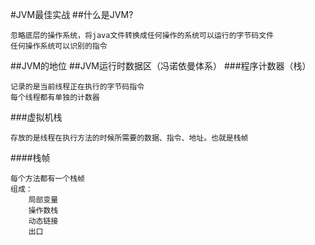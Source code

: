 #JVM最佳实战
##什么是JVM?

    忽略底层的操作系统，将java文件转换成任何操作的系统可以运行的字节码文件
    任何操作系统可以识别的指令
    
##JVM的地位
##JVM运行时数据区（冯诺依曼体系）
###程序计数器（栈）

    记录的是当前线程正在执行的字节码指令
    每个线程都有单独的计数器
###虚拟机栈

    存放的是线程在执行方法的时候所需要的数据、指令、地址。也就是栈帧
####栈帧
    
    每个方法都有一个栈帧
    组成：
        局部变量
        操作数栈
        动态链接
        出口
###
